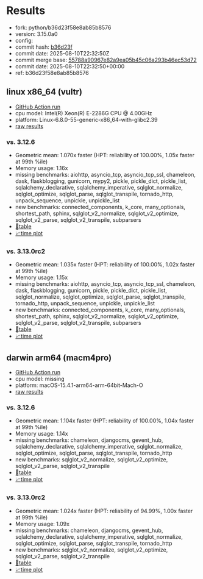 # Results

- fork: python/b36d23f58e8ab85b8576
- version: 3.15.0a0
- config: 
- commit hash: [b36d23f](https://github.com/python/cpython/commit/b36d23f)
- commit date: 2025-08-10T22:32:50Z
- commit merge base: [55788a90967e82a9ea05b45c06a293b46ec53d72](https://github.com/python/cpython/commit/55788a90967e82a9ea05b45c06a293b46ec53d72)
- commit date: 2025-08-10T22:32:50+00:00
- ref: b36d23f58e8ab85b8576

## linux x86_64 (vultr)

- [GitHub Action run](https://github.com/facebookexperimental/free-threading-benchmarking/actions/runs/16868176053)
- cpu model: Intel(R) Xeon(R) E-2286G CPU @ 4.00GHz
- platform: Linux-6.8.0-55-generic-x86_64-with-glibc2.39
- [raw results](bm-20250810-vultr-x86_64-python-b36d23f58e8ab85b8576-3.15.0a0-b36d23f.json)

### vs. 3.12.6

- Geometric mean: 1.070x faster (HPT: reliability of 100.00%, 1.05x faster at 99th %ile)
- Memory usage: 1.16x
- missing benchmarks: aiohttp, asyncio_tcp, asyncio_tcp_ssl, chameleon, dask, flaskblogging, gunicorn, mypy2, pickle, pickle_dict, pickle_list, sqlalchemy_declarative, sqlalchemy_imperative, sqlglot_normalize, sqlglot_optimize, sqlglot_parse, sqlglot_transpile, tornado_http, unpack_sequence, unpickle, unpickle_list
- new benchmarks: connected_components, k_core, many_optionals, shortest_path, sphinx, sqlglot_v2_normalize, sqlglot_v2_optimize, sqlglot_v2_parse, sqlglot_v2_transpile, subparsers
- [📄table](bm-20250810-vultr-x86_64-python-b36d23f58e8ab85b8576-3.15.0a0-b36d23f-vs-3.12.6.md)
- [📈time plot](bm-20250810-vultr-x86_64-python-b36d23f58e8ab85b8576-3.15.0a0-b36d23f-vs-3.12.6.svg)

### vs. 3.13.0rc2

- Geometric mean: 1.035x faster (HPT: reliability of 100.00%, 1.02x faster at 99th %ile)
- Memory usage: 1.15x
- missing benchmarks: aiohttp, asyncio_tcp, asyncio_tcp_ssl, chameleon, dask, flaskblogging, gunicorn, pickle, pickle_dict, pickle_list, sqlglot_normalize, sqlglot_optimize, sqlglot_parse, sqlglot_transpile, tornado_http, unpack_sequence, unpickle, unpickle_list
- new benchmarks: connected_components, k_core, many_optionals, shortest_path, sphinx, sqlglot_v2_normalize, sqlglot_v2_optimize, sqlglot_v2_parse, sqlglot_v2_transpile, subparsers
- [📄table](bm-20250810-vultr-x86_64-python-b36d23f58e8ab85b8576-3.15.0a0-b36d23f-vs-3.13.0rc2.md)
- [📈time plot](bm-20250810-vultr-x86_64-python-b36d23f58e8ab85b8576-3.15.0a0-b36d23f-vs-3.13.0rc2.svg)

## darwin arm64 (macm4pro)

- [GitHub Action run](https://github.com/facebookexperimental/free-threading-benchmarking/actions/runs/16868176053)
- cpu model: missing
- platform: macOS-15.4.1-arm64-arm-64bit-Mach-O
- [raw results](bm-20250810-macm4pro-arm64-python-b36d23f58e8ab85b8576-3.15.0a0-b36d23f.json)

### vs. 3.12.6

- Geometric mean: 1.104x faster (HPT: reliability of 100.00%, 1.04x faster at 99th %ile)
- Memory usage: 1.14x
- missing benchmarks: chameleon, djangocms, gevent_hub, sqlalchemy_declarative, sqlalchemy_imperative, sqlglot_normalize, sqlglot_optimize, sqlglot_parse, sqlglot_transpile, tornado_http
- new benchmarks: sqlglot_v2_normalize, sqlglot_v2_optimize, sqlglot_v2_parse, sqlglot_v2_transpile
- [📄table](bm-20250810-macm4pro-arm64-python-b36d23f58e8ab85b8576-3.15.0a0-b36d23f-vs-3.12.6.md)
- [📈time plot](bm-20250810-macm4pro-arm64-python-b36d23f58e8ab85b8576-3.15.0a0-b36d23f-vs-3.12.6.svg)

### vs. 3.13.0rc2

- Geometric mean: 1.024x faster (HPT: reliability of 94.99%, 1.00x faster at 99th %ile)
- Memory usage: 1.09x
- missing benchmarks: chameleon, djangocms, gevent_hub, sqlalchemy_declarative, sqlalchemy_imperative, sqlglot_normalize, sqlglot_optimize, sqlglot_parse, sqlglot_transpile, tornado_http
- new benchmarks: sqlglot_v2_normalize, sqlglot_v2_optimize, sqlglot_v2_parse, sqlglot_v2_transpile
- [📄table](bm-20250810-macm4pro-arm64-python-b36d23f58e8ab85b8576-3.15.0a0-b36d23f-vs-3.13.0rc2.md)
- [📈time plot](bm-20250810-macm4pro-arm64-python-b36d23f58e8ab85b8576-3.15.0a0-b36d23f-vs-3.13.0rc2.svg)

